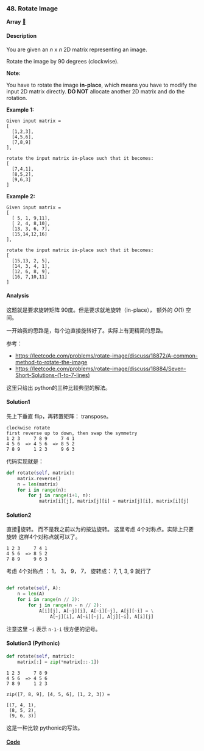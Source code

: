 ### 48. Rotate Image

**Array**    [🧡](https://leetcode.com/problems/rotate-image)    

#### Description

You are given an _n_ x _n_ 2D matrix representing an image.

Rotate the image by 90 degrees (clockwise).

**Note:**

You have to rotate the image **in-place**, which means you have to modify the input 2D matrix directly. **DO NOT** allocate another 2D matrix and do the rotation.

**Example 1:**

```
Given input matrix =
[
  [1,2,3],
  [4,5,6],
  [7,8,9]
],

rotate the input matrix in-place such that it becomes:
[
  [7,4,1],
  [8,5,2],
  [9,6,3]
]
```

**Example 2:**

```
Given input matrix =
[
  [ 5, 1, 9,11],
  [ 2, 4, 8,10],
  [13, 3, 6, 7],
  [15,14,12,16]
],

rotate the input matrix in-place such that it becomes:
[
  [15,13, 2, 5],
  [14, 3, 4, 1],
  [12, 6, 8, 9],
  [16, 7,10,11]
]
```

#### Analysis

这题就是要求旋转矩阵 90度。但是要求就地旋转（in-place）， 额外的 $O(1)$ 空间。

一开始我的思路是，每个边直接旋转好了。实际上有更精简的思路。

参考：

- <https://leetcode.com/problems/rotate-image/discuss/18872/A-common-method-to-rotate-the-image>
- <https://leetcode.com/problems/rotate-image/discuss/18884/Seven-Short-Solutions-(1-to-7-lines)>

这里只给出 python的三种比较典型的解法。

#### Solution1

先上下垂直 flip，再转置矩阵： transpose。

```
clockwise rotate
first reverse up to down, then swap the symmetry
1 2 3     7 8 9     7 4 1
4 5 6  => 4 5 6  => 8 5 2
7 8 9     1 2 3     9 6 3
```

代码实现就是：

```python
def rotate(self, matrix):
    matrix.reverse()
    n = len(matrix)
    for i in range(n):
        for j in range(i+1, n):
            matrix[i][j], matrix[j][i] = matrix[j][i], matrix[i][j]
```

#### Solution2

直接旋转。 而不是我之前以为的按边旋转。 这里考虑 4个对称点。实际上只要旋转 这样4个对称点就可以了。

```
1 2 3     7 4 1
4 5 6  => 8 5 2
7 8 9     9 6 3
```

考虑 4个对称点 ： 1， 3， 9， 7， 旋转成：  7, 1, 3, 9 就行了

```python

def rotate(self, A):
    n = len(A)
    for i in range(n // 2):
        for j in range(n - n // 2):
            A[i][j], A[~j][i], A[~i][~j], A[j][~i] = \
                A[~j][i], A[~i][~j], A[j][~i], A[i][j]
```

注意这里 `~i` 表示 `n-1-i` 很方便的记号。


#### Solution3 (Pythonic)
```python
def rotate(self, matrix):
    matrix[:] = zip(*matrix[::-1])
```

```
1 2 3     7 8 9  
4 5 6  => 4 5 6
7 8 9     1 2 3  

zip([7, 8, 9], [4, 5, 6], [1, 2, 3]) =

[(7, 4, 1),
 (8, 5, 2),
 (9, 6, 3)]
```

这是一种比较 pythonic的写法。


#### [Code](../python/48.%20Rotate%20Image.py)
